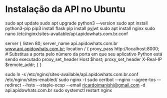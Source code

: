 # Instalação da API no Ubuntu

sudo apt update
sudo apt upgrade
python3 --version
sudo apt install python3-pip
pip3 install flask
pip install pyjwt
sudo apt install nginx
sudo nano /etc/nginx/sites-available/api.apidowhats.com.br.conf

server {
    listen 80;
    server_name api.apidowhats.com.br www.api.apidowhats.com.br;
    location / {
        proxy_pass http://localhost:8000;  # Substitua a porta pelo número da porta em que seu aplicativo Python está sendo executado
        proxy_set_header Host $host;
        proxy_set_header X-Real-IP $remote_addr;
    }
}

sudo ln -s /etc/nginx/sites-available/api.apidowhats.com.br.conf /etc/nginx/sites-enabled/
sudo nginx -t
sudo certbot --nginx --agree-tos --redirect --hsts --staple-ocsp --email ricardoimanishi@gmail.com -d api.apidowhats.com.br
sudo systemctl restart nginx
